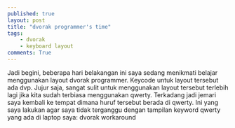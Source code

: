 ```yaml
---
published: true
layout: post
title: "dvorak programmer's time"
tags:
    - dvorak
    - keyboard layout
comments: True
---
```


Jadi begini, beberapa hari belakangan ini saya sedang menikmati belajar menggunakan layout dvorak programmer. Keycode untuk layout tersebut ada dvp. Jujur saja, sangat sulit untuk menggunakan layout tersebut terlebih lagi jika kita sudah terbiasa menggunakan qwerty. Terkadang jadi jemari saya kembali ke tempat dimana huruf tersebut berada di qwerty. Ini yang saya lakukan agar saya tidak terganggu dengan tampilan keyword qwerty yang ada di laptop saya: 
dvorak workaround
